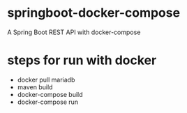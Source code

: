 # springboot-docker-compose
A Spring Boot REST API with docker-compose

# steps for run with docker
- docker pull mariadb
- maven build 
- docker-compose build
- docker-compose run
